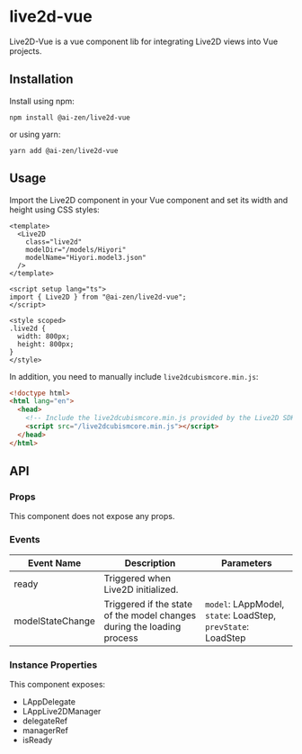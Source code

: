 # live2d-vue

Live2D-Vue is a vue component lib for integrating Live2D views into Vue projects.

## Installation

Install using npm:

```shell
npm install @ai-zen/live2d-vue
```

or using yarn:

```shell
yarn add @ai-zen/live2d-vue
```

## Usage

Import the Live2D component in your Vue component and set its width and height using CSS styles:

```vue
<template>
  <Live2D
    class="live2d"
    modelDir="/models/Hiyori"
    modelName="Hiyori.model3.json"
  />
</template>

<script setup lang="ts">
import { Live2D } from "@ai-zen/live2d-vue";
</script>

<style scoped>
.live2d {
  width: 800px;
  height: 800px;
}
</style>
```

In addition, you need to manually include `live2dcubismcore.min.js`:

```html
<!doctype html>
<html lang="en">
  <head>
    <!-- Include the live2dcubismcore.min.js provided by the Live2D SDK in your website's HTML page -->
    <script src="/live2dcubismcore.min.js"></script>
  </head>
</html>
```

## API

### Props

This component does not expose any props.

### Events

| Event Name       | Description                                                            | Parameters                                                   |
| ---------------- | ---------------------------------------------------------------------- | ------------------------------------------------------------ |
| ready            | Triggered when Live2D initialized.                                     |                                                              |
| modelStateChange | Triggered if the state of the model changes during the loading process | `model`: LAppModel, `state`: LoadStep, `prevState`: LoadStep |

### Instance Properties

This component exposes:

- LAppDelegate
- LAppLive2DManager
- delegateRef
- managerRef
- isReady
